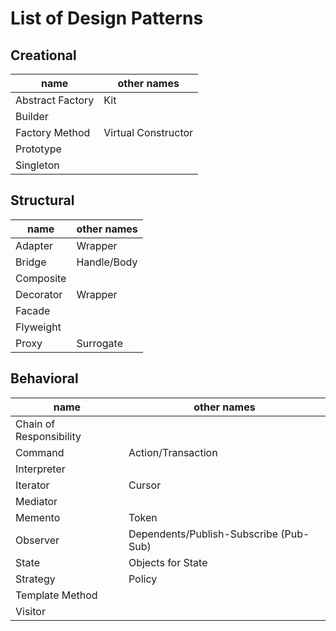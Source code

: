 # List of Design Patterns

## Creational

| name | other names |
|----|----|
| Abstract Factory | Kit |
| Builder | |
| Factory Method | Virtual Constructor |
| Prototype | |
| Singleton | |

## Structural

| name | other names |
|----|----|
| Adapter | Wrapper |
| Bridge | Handle/Body |
| Composite | |
| Decorator | Wrapper |
| Facade | |
| Flyweight | |
| Proxy | Surrogate |

## Behavioral

| name | other names |
|----|----|
| Chain of Responsibility | |
| Command | Action/Transaction |
| Interpreter | |
| Iterator | Cursor |
| Mediator | |
| Memento | Token |
| Observer | Dependents/Publish-Subscribe (Pub-Sub) |
| State | Objects for State |
| Strategy | Policy |
| Template Method | |
| Visitor | |